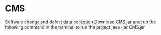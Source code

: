 # CMS
Software change and defect data collection
Download CMS.jar and run the following command in the terminal to run the project 
java -jar CMS.jar

